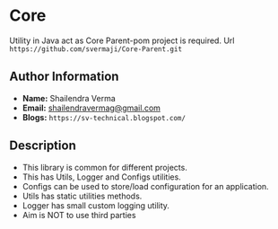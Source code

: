 # Core
Utility in Java act as Core
Parent-pom project is required. Url `https://github.com/svermaji/Core-Parent.git` 

## Author Information<br>
* **Name:** Shailendra Verma
* **Email:** shailendravermag@gmail.com
* **Blogs:** `https://sv-technical.blogspot.com/`

## Description<br>
* This library is common for different projects.
* This has Utils, Logger and Configs utilities.
* Configs can be used to store/load configuration for an application.
* Utils has static utilities methods.
* Logger has small custom logging utility.
* Aim is NOT to use third parties

